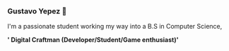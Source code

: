 ### Gustavo Yepez 👋

I'm a passionate student working my way into a B.S in Computer Science, 

**' Digital Craftman (Developer/Student/Game enthusiast)'**
